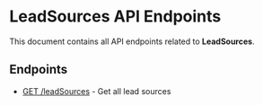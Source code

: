 # LeadSources API Endpoints

This document contains all API endpoints related to **LeadSources**.

## Endpoints

- [GET /leadSources](./getleadsources.md) - Get all lead sources